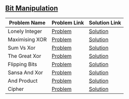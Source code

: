## [Bit Manipulation](https://www.hackerrank.com/domains/algorithms/bit-manipulation)

Problem Name | Problem Link | Solution Link
------------ | ------------ | -------------
Lonely Integer | [Problem](https://www.hackerrank.com/challenges/lonely-integer/problem) | [Solution](/LonelyInteger.java)
Maximising XOR | [Problem](https://www.hackerrank.com/challenges/maximizing-xor/problem) | [Solution](/MaximisingXOR.java)
Sum Vs Xor | [Problem](https://www.hackerrank.com/challenges/sum-vs-xor/problem) | [Solution](/SumVsXor.java)
The Great Xor | [Problem](https://www.hackerrank.com/challenges/the-great-xor/problem) | [Solution](/TheGreatXor.java)
Flipping Bits | [Problem](https://www.hackerrank.com/challenges/flipping-bits/problem) | [Solution](/FlippingBits.java)
Sansa And Xor | [Problem](https://www.hackerrank.com/challenges/sansa-and-xor/problem) | [Solution](/SansaAndXor.java)
And Product | [Problem](https://www.hackerrank.com/challenges/and-product/problem)	| [Solution](/AndProduct.java)
Cipher | [Problem](https://www.hackerrank.com/challenges/cipher/problem) | [Solution](/Cipher.java)